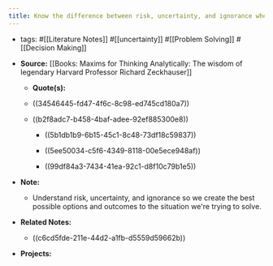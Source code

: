 ```yaml
---
title: Know the difference between risk, uncertainty, and ignorance when trying to understand or solve a problem
---
```


- tags: #[[Literature Notes]] #[[uncertainty]] #[[Problem Solving]] #[[Decision Making]]

- **Source:** [[Books: Maxims for Thinking Analytically: The wisdom of legendary Harvard Professor Richard Zeckhauser]]
	 - **Quote(s):**

	 - ((34546445-fd47-4f6c-8c98-ed745cd180a7))

	 - ((b2f8adc7-b458-4baf-adee-92ef885300e8))
		 - ((5b1db1b9-6b15-45c1-8c48-73df18c59837))

		 - ((5ee50034-c5f6-4349-8118-00e5ece948af))

		 - ((99df84a3-7434-41ea-92c1-d8f10c79b1e5))

- **Note:**
	 - Understand risk, uncertainty, and ignorance so we create the best possible options and outcomes to the situation we're trying to solve.

- **Related Notes:**
	 - ((c6cd5fde-211e-44d2-a1fb-d5559d59662b))

- **Projects:**
